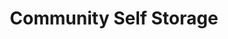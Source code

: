 ---
title: "Community Self Storage"
url: /matamoras/community-self-storage/
shop: storage rental
---